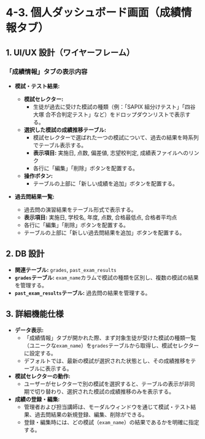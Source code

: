 # 4-3. 個人ダッシュボード画面（成績情報タブ）

## 1. UI/UX 設計（ワイヤーフレーム）

### 「成績情報」タブの表示内容

- **模試・テスト結果:**

  - **模試セレクター:**
    - 生徒が過去に受けた模試の種類（例：「SAPIX 組分けテスト」「四谷大塚 合不合判定テスト」など）をドロップダウンリストで表示する。
  - **選択した模試の成績推移テーブル:**
    - 模試セレクターで選ばれた一つの模試について、過去の結果を時系列でテーブル表示する。
    - **表示項目:** 実施日, 点数, 偏差値, 志望校判定, 成績表ファイルへのリンク
    - 各行に「編集」「削除」ボタンを配置する。
  - **操作ボタン:**
    - テーブルの上部に「新しい成績を追加」ボタンを配置する。

- **過去問結果一覧:**
  - 過去問の演習結果をテーブル形式で表示する。
  - **表示項目:** 実施日, 学校名, 年度, 点数, 合格最低点, 合格者平均点
  - 各行に「編集」「削除」ボタンを配置する。
  - テーブルの上部に「新しい過去問結果を追加」ボタンを配置する。

## 2. DB 設計

- **関連テーブル:** `grades`, `past_exam_results`
- **`grades`テーブル:** `exam_name`カラムで模試の種類を区別し、複数の模試の結果を管理する。
- **`past_exam_results`テーブル:** 過去問の結果を管理する。

## 3. 詳細機能仕様

- **データ表示:**
  - 「成績情報」タブが開かれた際、まず対象生徒が受けた模試の種類一覧（ユニークな`exam_name`）を`grades`テーブルから取得し、模試セレクターに設定する。
  - デフォルトでは、最新の模試が選択された状態とし、その成績推移をテーブルに表示する。
- **模試セレクターの動作:**
  - ユーザーがセレクターで別の模試を選択すると、テーブルの表示が非同期で切り替わり、選択された模試の成績推移のみを表示する。
- **成績の登録・編集:**
  - 管理者および担当講師は、モーダルウィンドウを通じて模試・テスト結果、過去問結果の新規登録、編集、削除ができる。
  - 登録・編集時には、どの模試（`exam_name`）の結果であるかを明確に指定する。
